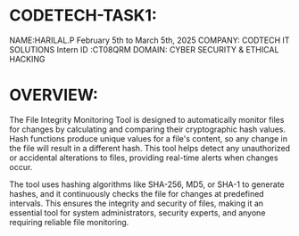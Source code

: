 # CODETECH-TASK1:
NAME:HARILAL.P
February 5th to March 5th, 2025
COMPANY: CODTECH IT SOLUTIONS
Intern ID :CT08QRM
DOMAIN: CYBER SECURITY & ETHICAL HACKING

# OVERVIEW:
The File Integrity Monitoring Tool is designed to automatically monitor files for changes by calculating and comparing their cryptographic hash values. Hash functions produce unique values for a file's content, so any change in the file will result in a different hash. This tool helps detect any unauthorized or accidental alterations to files, providing real-time alerts when changes occur.

The tool uses hashing algorithms like SHA-256, MD5, or SHA-1 to generate hashes, and it continuously checks the file for changes at predefined intervals. This ensures the integrity and security of files, making it an essential tool for system administrators, security experts, and anyone requiring reliable file monitoring.
